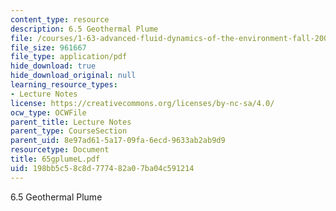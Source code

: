 ```yaml
---
content_type: resource
description: 6.5 Geothermal Plume
file: /courses/1-63-advanced-fluid-dynamics-of-the-environment-fall-2002/198bb5c58c8d777482a07ba04c591214_65gplumeL.pdf
file_size: 961667
file_type: application/pdf
hide_download: true
hide_download_original: null
learning_resource_types:
- Lecture Notes
license: https://creativecommons.org/licenses/by-nc-sa/4.0/
ocw_type: OCWFile
parent_title: Lecture Notes
parent_type: CourseSection
parent_uid: 8e97ad61-5a17-09fa-6ecd-9633ab2ab9d9
resourcetype: Document
title: 65gplumeL.pdf
uid: 198bb5c5-8c8d-7774-82a0-7ba04c591214
---
```

6.5 Geothermal Plume